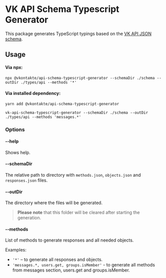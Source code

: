 # VK API Schema Typescript Generator

This package generates TypeScript typings based on the [VK API JSON schema](https://github.com/VKCOM/vk-api-schema).

## Usage

#### Via npx:

```shell script
npx @vkontakte/api-schema-typescript-generator --schemaDir ./schema --outDir ./types/api --methods '*'
```

#### Via installed dependency:

```shell script
yarn add @vkontakte/api-schema-typescript-generator

vk-api-schema-typescript-generator --schemaDir ./schema --outDir ./types/api --methods 'messages.*'
```

### Options

#### --help

Shows help. 

#### --schemaDir

The relative path to directory with `methods.json`, `objects.json` and `responses.json` files.

#### --outDir

The directory where the files will be generated.

> **Please note** that this folder will be cleared after starting the generation.

#### --methods

List of methods to generate responses and all needed objects.

Examples:

- `'*'` – to generate all responses and objects.
- `'messages.*, users.get, groups.isMember'`  - to generate all methods from messages section, users.get and groups.isMember.
